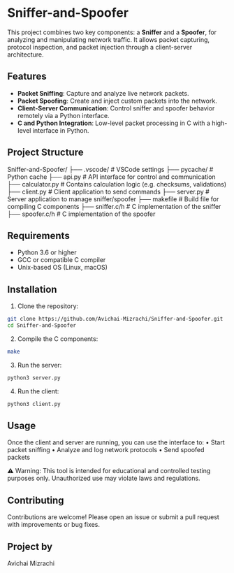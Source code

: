 # Sniffer-and-Spoofer

This project combines two key components: a **Sniffer** and a **Spoofer**, for analyzing and manipulating network traffic. It allows packet capturing, protocol inspection, and packet injection through a client-server architecture.

## Features

- **Packet Sniffing**: Capture and analyze live network packets.
- **Packet Spoofing**: Create and inject custom packets into the network.
- **Client-Server Communication**: Control sniffer and spoofer behavior remotely via a Python interface.
- **C and Python Integration**: Low-level packet processing in C with a high-level interface in Python.

## Project Structure

Sniffer-and-Spoofer/
├── .vscode/           # VSCode settings
├── pycache/       # Python cache
├── api.py             # API interface for control and communication
├── calculator.py      # Contains calculation logic (e.g. checksums, validations)
├── client.py          # Client application to send commands
├── server.py          # Server application to manage sniffer/spoofer
├── makefile           # Build file for compiling C components
├── sniffer.c/h        # C implementation of the sniffer
├── spoofer.c/h        # C implementation of the spoofer

## Requirements

- Python 3.6 or higher
- GCC or compatible C compiler
- Unix-based OS (Linux, macOS)

## Installation

1. Clone the repository:

```bash
git clone https://github.com/Avichai-Mizrachi/Sniffer-and-Spoofer.git
cd Sniffer-and-Spoofer
```

2.	Compile the C components:

```bash
make
```

3.	Run the server:

```bash
python3 server.py
```

4.	Run the client:

```bash
python3 client.py
```

## Usage

Once the client and server are running, you can use the interface to:
	•	Start packet sniffing
	•	Analyze and log network protocols
	•	Send spoofed packets

⚠️ Warning: This tool is intended for educational and controlled testing purposes only. Unauthorized use may violate laws and regulations.

## Contributing

Contributions are welcome! Please open an issue or submit a pull request with improvements or bug fixes.

## Project by

Avichai Mizrachi
